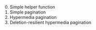 0. Simple helper function
1. Simple pagination
2. Hypermedia pagination
3. Deletion-resilient hypermedia pagination